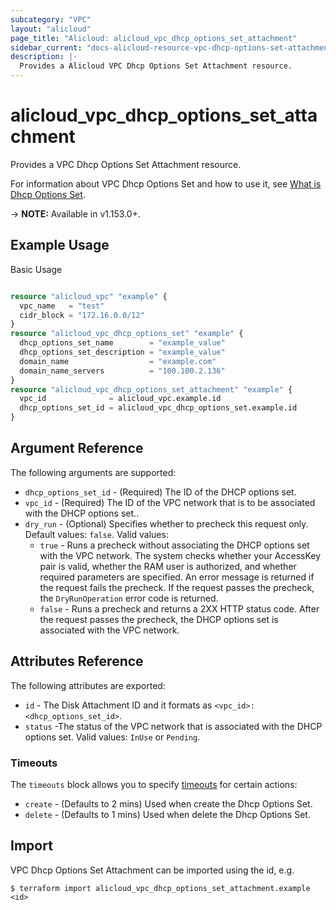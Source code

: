 ```yaml
---
subcategory: "VPC"
layout: "alicloud"
page_title: "Alicloud: alicloud_vpc_dhcp_options_set_attachment"
sidebar_current: "docs-alicloud-resource-vpc-dhcp-options-set-attachment"
description: |-
  Provides a Alicloud VPC Dhcp Options Set Attachment resource.
---
```


# alicloud\_vpc\_dhcp\_options\_set\_attachment

Provides a VPC Dhcp Options Set Attachment resource.

For information about VPC Dhcp Options Set and how to use it, see [What is Dhcp Options Set](https://www.alibabacloud.com/help/doc-detail/174112.htm).

-> **NOTE:** Available in v1.153.0+.

## Example Usage

Basic Usage

```terraform

resource "alicloud_vpc" "example" {
  vpc_name   = "test"
  cidr_block = "172.16.0.0/12"
}
resource "alicloud_vpc_dhcp_options_set" "example" {
  dhcp_options_set_name        = "example_value"
  dhcp_options_set_description = "example_value"
  domain_name                  = "example.com"
  domain_name_servers          = "100.100.2.136"
}
resource "alicloud_vpc_dhcp_options_set_attachment" "example" {
  vpc_id              = alicloud_vpc.example.id
  dhcp_options_set_id = alicloud_vpc_dhcp_options_set.example.id
}

```

## Argument Reference

The following arguments are supported:

* `dhcp_options_set_id` - (Required) The ID of the DHCP options set.
* `vpc_id` - (Required) The ID of the VPC network that is to be associated with the DHCP options set..
* `dry_run` - (Optional) Specifies whether to precheck this request only. Default values: `false`. Valid values:
  * `true` - Runs a precheck without associating the DHCP options set with the VPC network. The system checks whether your AccessKey pair is valid, whether the RAM user is authorized, and whether required parameters are specified. An error message is returned if the request fails the precheck. If the request passes the precheck, the `DryRunOperation` error code is returned.
  * `false` - Runs a precheck and returns a 2XX HTTP status code. After the request passes the precheck, the DHCP options set is associated with the VPC network. 

## Attributes Reference

The following attributes are exported:

* `id` - The Disk Attachment ID and it formats as `<vpc_id>:<dhcp_options_set_id>`.
* `status` -The status of the VPC network that is associated with the DHCP options set.  Valid values: `InUse` or `Pending`. 

### Timeouts

The `timeouts` block allows you to specify [timeouts](https://www.terraform.io/docs/configuration-0-11/resources.html#timeouts) for certain actions:

* `create` - (Defaults to 2 mins) Used when create the Dhcp Options Set.
* `delete` - (Defaults to 1 mins) Used when delete the Dhcp Options Set.

## Import

VPC Dhcp Options Set Attachment can be imported using the id, e.g.

```
$ terraform import alicloud_vpc_dhcp_options_set_attachment.example <id>
```
